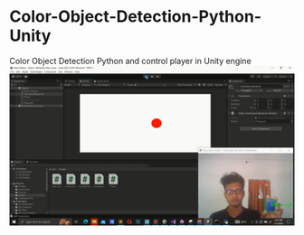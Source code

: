 # Color-Object-Detection-Python-Unity
Color Object Detection Python and control player in Unity engine
<img src="https://github.com/sachira-madhushan/Color-Object-Detection-Python-Unity/blob/main/s1.png">
